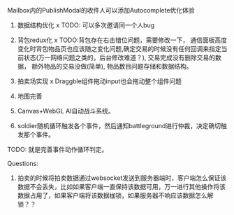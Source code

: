 Mailbox内的PublishModal的收件人可以添加Autocomplete优化体验
1. 数据结构优化 x   TODO: 可以多次邀请同一个人bug
2. 背包redux化 x    TODO:背包存在右击错位问题，需要修改一下， 通信面板高度变化时背包物品页也应该随之变化问题,确定交易的时候没有任何回调来指定当前状态(万一网络问题之类的，后台修改难道？), 交易完成没有删除交易的数据， 额外物品的交易没做(简单), 物品数目问题存储和数据结构。
3. 拍卖场实现 x Draggble组件拖动input也会拖动整个组件问题
4. 地图完善 
5. Canvas+WebGL AI自动战斗系统。


1. soldier随机循环触发各个事件，然后通知battleground进行仲裁，决定确切触发那个事件。

TODO: 就是完善事件动作循环判定。


Questions: 
1. 拍卖的时候将拍卖数据通过websocket发送到服务器端时，客户端怎么保证该数据不会丢失，比如如果客户端一直保持该数据可用，万一进行其他操作将该数据占用了，如果客户端将该数据枷锁，如果服务器不响应该数据怎么解锁？？
